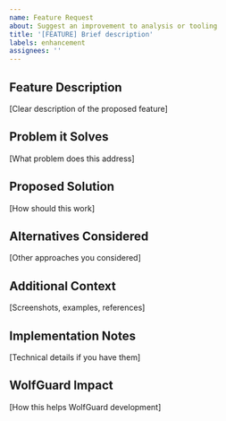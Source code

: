 ```yaml
---
name: Feature Request
about: Suggest an improvement to analysis or tooling
title: '[FEATURE] Brief description'
labels: enhancement
assignees: ''
---
```


## Feature Description

[Clear description of the proposed feature]

## Problem it Solves

[What problem does this address]

## Proposed Solution

[How should this work]

## Alternatives Considered

[Other approaches you considered]

## Additional Context

[Screenshots, examples, references]

## Implementation Notes

[Technical details if you have them]

## WolfGuard Impact

[How this helps WolfGuard development]
